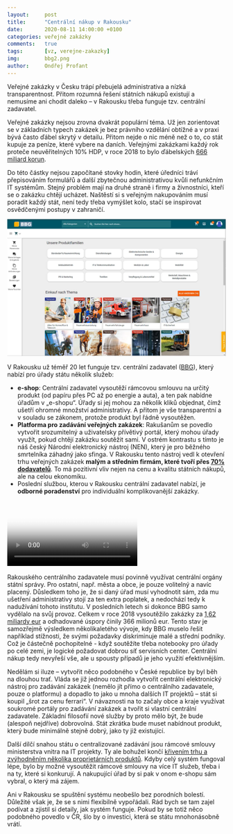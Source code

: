 ```yaml
---
layout:     post
title:      "Centrální nákup v Rakousku"
date:       2020-08-11 14:00:00 +0100
categories: veřejné zakázky
comments:   true
tags:       [vz, verejne-zakazky]
img:        bbg2.png
author:     Ondřej Profant
---
```


Veřejné zakázky v Česku trápí přebujelá administrativa a nízká transparentnost. Přitom rozumná řešení státních nákupů existují a nemusíme ani chodit daleko – v Rakousku třeba funguje tzv. centrální zadavatel.

<!--more-->

Veřejné zakázky nejsou zrovna dvakrát populární téma. Už jen zorientovat se v základních typech zakázek je bez právního vzdělání obtížné a v praxi bývá často ďábel skrytý v detailu. Přitom nejde o nic méně než o to, co stát kupuje za peníze, které vybere na daních. Veřejnými zakázkami každý rok proteče neuvěřitelných 10% HDP, v roce 2018 to bylo ďábelských [666 miliard korun](https://www.komora.cz/legislation/53-20-vyrocni-zprava-o-stavu-verejnych-zakazek-v-ceske-republice-za-rok-2019-t-25-5-2020/).

Do této částky nejsou započítané stovky hodin, které úředníci tráví přepisováním formulářů a další zbytečnou administrativou kvůli nefunkčním IT systémům. Stejný problém mají na druhé straně i firmy a živnostníci, kteří se o zakázku chtějí ucházet. Naštěstí si s veřejným nakupováním musí poradit každý stát, není tedy třeba vymýšlet kolo, stačí se inspirovat osvědčenými postupy v zahraničí.

![Eshop v Rakousku](/assets/img/posts/bbg2.png)

V Rakousku už téměř 20 let funguje tzv. centrální zadavatel ([BBG](https://www.bbg.gv.at/en/)), který nabízí pro úřady státu několik služeb:

- **e-shop**: Centrální zadavatel vysoutěží rámcovou smlouvu na určitý produkt (od papíru přes PC až po energie a auta), a ten pak nabídne úřadům v „e-shopu“. Úřady si jej mohou za několik kliků objednat, čímž ušetří ohromné množství administrativy. A přitom je vše transparentní a v souladu se zákonem, protože produkt byl řádně vysoutěžen.
- **Platforma pro zadávání veřejných zakázek**: Rakušanům se povedlo vytvořit srozumitelný a uživatelsky přívětivý portál, který mohou úřady využít, pokud chtějí zakázku soutěžit sami. V ostrém kontrastu s tímto je náš český Národní elektronický nástroj (NEN), který je pro běžného smrtelníka záhadný jako sfinga. V Rakousku tento nástroj vedl k otevření trhu veřejných zakázek **malým a středním firmám, které tvoří přes [70% dodavatelů](https://www.bbg.gv.at/en/new-here/become-a-supplier)**. To má pozitivní vliv nejen na cenu a kvalitu státních nákupů, ale na celou ekonomiku.
- Poslední službou, kterou v Rakousku centrální zadavatel nabízí, je **odborné poradenství** pro individuální komplikovanější zakázky.

<video controls="" poster="https://www.bbg.gv.at/fileadmin/Bibliothek/e-Shop/e-Shop_Video.jpg">
<source src="https://www.bbg.gv.at/fileadmin/Bibliothek/e-Shop/eshop-kundevideo.mp4" type="video/mp4">
</video>

Rakouského centrálního zadavatele musí povinně využívat centrální orgány státní správy. Pro ostatní, např. města a obce, je pouze volitelný a navíc placený. Důsledkem toho je, že si daný úřad musí vyhodnotit sám, zda mu ušetření administrativy stojí za ten extra poplatek, a nedochází tedy k nadužívání tohoto institutu.  V posledních letech si dokonce BBG samo vydělalo na svůj provoz. Celkem v roce 2018 vysoutěžilo zakázky za [1,62 miliardy eur](https://de.wikipedia.org/wiki/Bundesbeschaffung) a odhadované úspory činily 366 milionů eur. Tento stav je samozřejmě výsledkem několikaletého vývoje, kdy BBG muselo řešit například stížnosti, že svými požadavky diskriminuje malé a střední podniky. Což je částečně pochopitelné - když soutěžíte třeba notebooky pro úřady po celé zemi, je logické požadovat dobrou síť servisních center. Centrální nákup tedy nevyřeší vše, ale u spousty případů je jeho využití efektivnějším.

Nedělám si iluze – vytvořit něco podobného v České republice by byl běh na dlouhou trať. Vláda se již jednou rozhodla vytvořit centrální elektronický nástroj pro zadávání zakázek (nemělo jít přímo o centrálního zadavatele, pouze o platformu) a dopadlo to jako u mnoha dalších IT projektů – stát si koupil „šrot za cenu ferrari“. V návaznosti na to začaly obce a kraje využívat soukromé portály pro zadávání zakázek a tvořit si vlastní centrální zadavatele. Základní filosofií nové služby by proto mělo být, že bude (alespoň nejdříve) dobrovolná. Stát zkrátka bude muset nabídnout produkt, který bude minimálně stejně dobrý, jako ty již existující.

Další dílčí snahou státu o centralizované zadávání jsou rámcové smlouvy ministerstva vnitra na IT projekty. Ty ale bohužel končí [křivením trhu a zvýhodněním několika proprietárních produktů](https://www.profant.eu/2020/ramcove-dohody-mvcr.html). Kdyby celý systém fungoval lépe, bylo by možné vysoutěžit rámcové smlouvy na více IT služeb, třeba i na ty, které si konkurují. A nakupující úřad by si pak v onom e-shopu sám vybral, o který má zájem.

Ani v Rakousku se spuštění systému neobešlo bez porodních bolestí. Důležité však je, že se s nimi flexibilně vypořádali. Rád bych se tam zajel podívat a zjistil si detaily, jak systém funguje. Pokud by se totiž něco podobného povedlo v ČR, šlo by o investici, která se státu mnohonásobně vrátí. 



